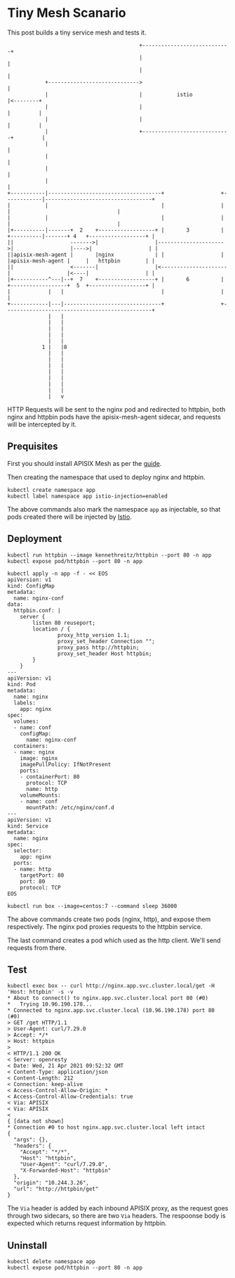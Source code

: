 Tiny Mesh Scanario
===================

This post builds a tiny service mesh and tests it.

```shell
                                          +----------------------------+
                                          |                            |
                                          |                            |
            +----------------------------->                            |
            |                             |           istio            |<--------+
            |                             |                            |         |
            |                             |                            |         |
            |                             +----------------------------+         |
            |                                                                    |
            |                                                                    |
            |                                                                    |
            |                                                                    |
+-----------|------------------------------------+                  +------------|----------------------------------+
|           |                                    |                  |            |                                  |
|           |                                    |                  |            |                                  |
|+----------|-------+  2    +------------------+ |       3          | +----------|-------+ 4   +------------------+ |
||                  ------->|                  |--------------------->|                  |---->|                  | |
||apisix-mesh-agent |       |nginx             | |                  | |apisix-mesh-agent |     |   httpbin        | |
||                  <-------|                  |<---------------------|                  |<----|                  | |
|+-----------^---|--+  7    +------------------+ |       6          | +------------------+  5  +------------------+ |
|            |   |                               |                  |                                               |
+------------|---|-------------------------------+                  +-----------------------------------------------+
             |   |
             |   |
             |   |
             |   |
             |   |
           1 |   |8
             |   |
             |   |
             |   |
             |   |
             |   |
             |   |
             |   |
             |   v
```

HTTP Requests will be sent to the nginx pod and redirected to httpbin, both nginx and httpbin pods have the apisix-mesh-agent sidecar, and requests will be intercepted by it.

Prequisites
-----------

First you should install APISIX Mesh as per the [guide](../istio-mesh.md).

Then creating the namespace that used to deploy nginx and httpbin.

```shell
kubectl create namespace app
kubectl label namespace app istio-injection=enabled
```

The above commands also mark the namespace `app` as injectable, so that pods created there will be injected by [Istio](https://istio.io).

Deployment
----------

```shell
kubectl run httpbin --image kennethreitz/httpbin --port 80 -n app
kubectl expose pod/httpbin --port 80 -n app

kubectl apply -n app -f - << EOS
apiVersion: v1
kind: ConfigMap
metadata:
  name: nginx-conf
data:
  httpbin.conf: |
    server {
        listen 80 reuseport;
        location / {
                proxy_http_version 1.1;
                proxy_set_header Connection "";
                proxy_pass http://httpbin;
                proxy_set_header Host httpbin;
        }
    }
---
apiVersion: v1
kind: Pod
metadata:
  name: nginx
  labels:
    app: nginx
spec:
  volumes:
  - name: conf
    configMap:
      name: nginx-conf
  containers:
  - name: nginx
    image: nginx
    imagePullPolicy: IfNotPresent
    ports:
    - containerPort: 80
      protocol: TCP
      name: http
    volumeMounts:
    - name: conf
      mountPath: /etc/nginx/conf.d
---
apiVersion: v1
kind: Service
metadata:
  name: nginx
spec:
  selector:
    app: nginx
  ports:
  - name: http
    targetPort: 80
    port: 80
    protocol: TCP
EOS

kubectl run box --image=centos:7 --command sleep 36000
```

The above commands create two pods (nginx, http), and expose them respectively. The nginx pod proxies requests to the httpbin service.

The last command creates a pod which used as the http client. We'll send requests from there.

Test
----

```shell
kubectl exec box -- curl http://nginx.app.svc.cluster.local/get -H 'Host: httpbin' -s -v
* About to connect() to nginx.app.svc.cluster.local port 80 (#0)
*   Trying 10.96.190.178...
* Connected to nginx.app.svc.cluster.local (10.96.190.178) port 80 (#0)
> GET /get HTTP/1.1
> User-Agent: curl/7.29.0
> Accept: */*
> Host: httpbin
>
< HTTP/1.1 200 OK
< Server: openresty
< Date: Wed, 21 Apr 2021 09:52:32 GMT
< Content-Type: application/json
< Content-Length: 212
< Connection: keep-alive
< Access-Control-Allow-Origin: *
< Access-Control-Allow-Credentials: true
< Via: APISIX
< Via: APISIX
<
{ [data not shown]
* Connection #0 to host nginx.app.svc.cluster.local left intact
{
  "args": {},
  "headers": {
    "Accept": "*/*",
    "Host": "httpbin",
    "User-Agent": "curl/7.29.0",
    "X-Forwarded-Host": "httpbin"
  },
  "origin": "10.244.3.26",
  "url": "http://httpbin/get"
}
```

The `Via` header is added by each inbound APISIX proxy, as the request goes through two sidecars, so there are two `Via` headers. The respoonse body is expected which returns request information by httpbin.

Uninstall
---------

```shell
kubectl delete namespace app
kubectl expose pod/httpbin --port 80 -n app


```
